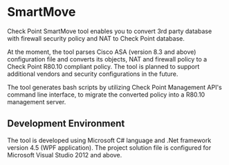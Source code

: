 # SmartMove
Check Point SmartMove tool enables you to convert 3rd party database with firewall security policy and NAT to Check Point database.

At the moment, the tool parses Cisco ASA (version 8.3 and above) configuration file and converts its objects, NAT and firewall policy to a Check Point R80.10 compliant policy. The tool is planned to support additional vendors and security configurations in the future.

The tool generates bash scripts by utilizing Check Point Management API's command line interface, to migrate the converted policy into a R80.10 management server.

## Development Environment
The tool is developed using Microsoft C# language and .Net framework version 4.5 (WPF application). The project solution file is configured for Microsoft Visual Studio 2012 and above.
